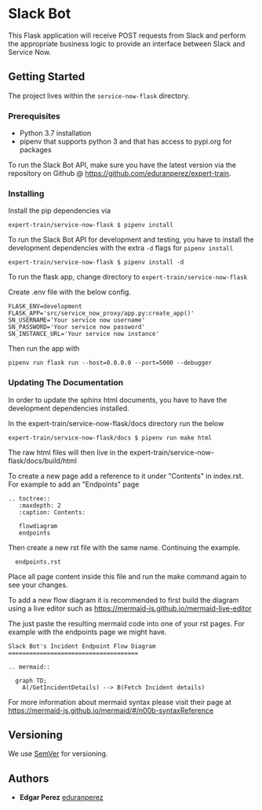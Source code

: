 # Slack Bot

This Flask application will receive POST requests from Slack and perform the appropriate business logic to provide an interface between Slack and Service Now.

## Getting Started

The project lives within the `service-now-flask` directory.

### Prerequisites

* Python 3.7 installation
* pipenv that supports python 3 and that has access to pypi.org for packages

To run the Slack Bot API, make sure you have the latest version via the repository on Github @ https://github.com/eduranperez/expert-train.

### Installing

Install the pip dependencies via 

```
expert-train/service-now-flask $ pipenv install 
```

To run the Slack Bot API for development and testing, you have to install the development dependencies with the extra `-d` flags for `pipenv install`

```
expert-train/service-now-flask $ pipenv install -d
```

To run the flask app, change directory to `expert-train/service-now-flask`

Create .env file with the below config.

```
FLASK_ENV=development
FLASK_APP='src/service_now_proxy/app.py:create_app()'
SN_USERNAME='Your service now username'
SN_PASSWORD='Your service now password'
SN_INSTANCE_URL='Your service now instance'
```
Then run the app with 

```
pipenv run flask run --host=0.0.0.0 --port=5000 --debugger
```

### Updating The Documentation

In order to update the sphinx html documents, you have to have the development dependencies installed.

In the expert-train/service-now-flask/docs directory run the below

```
expert-train/service-now-flask/docs $ pipenv run make html
```

The raw html files will then live in the expert-train/service-now-flask/docs/build/html

To create a new page add a reference to it under "Contents" in index.rst.  For example to add an "Endpoints" page 

```
.. toctree::
   :maxdepth: 2
   :caption: Contents:

   flowdiagram
   endpoints
```

Then create a new rst file with the same name.  Continuing the example.

```
  endpoints.rst
```

Place all page content inside this file and run the make command again to see your changes.  

To add a new flow diagram it is recommended to first build the diagram using a live editor such as https://mermaid-js.github.io/mermaid-live-editor

The just paste the resulting mermaid code into one of your rst pages.  For example with the endpoints page we might have.

```
Slack Bot's Incident Endpoint Flow Diagram
=====================================

.. mermaid::

  graph TD;
    A(/GetIncidentDetails) --> B(Fetch Incident details)
```
For more information about mermaid syntax please visit their page at https://mermaid-js.github.io/mermaid/#/n00b-syntaxReference

## Versioning

We use [SemVer](http://semver.org/) for versioning.

## Authors

* **Edgar Perez** [eduranperez](https://github.com/eduranperez/)
